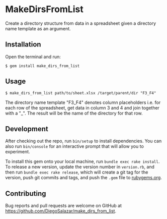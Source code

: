 # MakeDirsFromList

Create a directory structure from data in a spreadsheet given a directory name template as an argument.

## Installation

Open the terminal and run:

    $ gem install make_dirs_from_list

## Usage

    $ make_dirs_from_list path/to/sheet.xlsx /target/parent/dir "F3_F4"

The directory name template "F3_F4" denotes column placeholders i.e. for each row of the spreadsheet, get data in column 3 and 4 and join together with a "_". The result will be the name of the directory for that row.

## Development

After checking out the repo, run `bin/setup` to install dependencies. You can also run `bin/console` for an interactive prompt that will allow you to experiment.

To install this gem onto your local machine, run `bundle exec rake install`. To release a new version, update the version number in `version.rb`, and then run `bundle exec rake release`, which will create a git tag for the version, push git commits and tags, and push the `.gem` file to [rubygems.org](https://rubygems.org).

## Contributing

Bug reports and pull requests are welcome on GitHub at https://github.com/DiegoSalazar/make_dirs_from_list.

